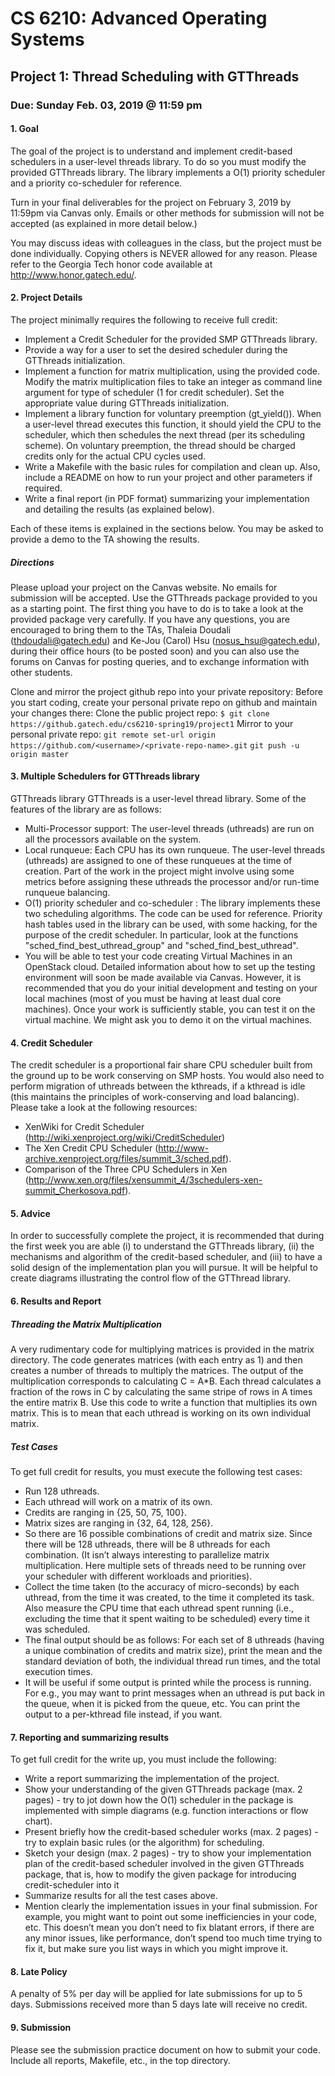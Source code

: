 # CS 6210: Advanced Operating Systems
## Project 1: Thread Scheduling with GTThreads
### Due: Sunday Feb. 03, 2019 @ 11:59 pm

#### 1. Goal
The goal of the project is to understand and implement credit-based schedulers in a user-level threads library. To do so you must modify the provided GTThreads library. The library implements a O(1) priority scheduler and a priority co-scheduler for reference.

Turn in your final deliverables for the project on February 3, 2019 by 11:59pm via Canvas only. Emails or other methods for submission will not be accepted (as explained in more detail below.)

You may discuss ideas with colleagues in the class, but the project must be done individually. Copying others is NEVER allowed for any reason. Please refer to the Georgia Tech honor code available at http://www.honor.gatech.edu/.

#### 2. Project Details
The project minimally requires the following to receive full credit: 
- Implement a Credit Scheduler for the provided SMP GTThreads library.
- Provide a way for a user to set the desired scheduler during the GTThreads initialization.
- Implement a function for matrix multiplication, using the provided code. Modify the matrix multiplication files to take an integer as command line argument for type of  scheduler (1 for credit scheduler). Set the appropriate value during GTThreads initialization.
- Implement a library function for voluntary preemption (gt_yield()). When a user-level thread executes this function, it should yield the CPU to the scheduler, which then schedules the next thread (per its scheduling scheme). On voluntary preemption, the thread should be charged credits only for the actual CPU cycles used.
- Write a Makefile with the basic rules for compilation and clean up. Also, include a README on how to run your project and other parameters if required.
- Write a final report (in PDF format) summarizing your implementation and detailing the results (as explained below).

Each of these items is explained in the sections below. You may be asked to provide a demo to the TA showing the results.

##### Directions
Please upload your project on the Canvas website. No emails for submission will be accepted. Use the GTThreads package provided to you as a starting point. The first thing you have to do is to take a look at the provided package very carefully. If you have any questions, you are encouraged to bring them to the TAs, Thaleia Doudali (thdoudali@gatech.edu) and Ke-Jou (Carol) Hsu (nosus_hsu@gatech.edu), during their office hours (to be posted soon) and you can also use the forums on Canvas for posting queries, and to exchange information with other students.

Clone and mirror the project github repo into your private repository:
Before you start coding, create your personal private repo on github and maintain your changes there:
Clone the public project repo: 
` $ git clone https://github.gatech.edu/cs6210-spring19/project1 `
Mirror to your personal private repo: 
` git remote set-url origin https://github.com/<username>/<private-repo-name>.git `
` git push -u origin master `
	
#### 3.  Multiple Schedulers for GTThreads library

GTThreads library
GTThreads is a user-level thread library. Some of the features of the library are as follows: 
- Multi-Processor support: The user-level threads (uthreads) are run on all the processors available on the system. 
- Local runqueue: Each CPU has its own runqueue. The user-level threads (uthreads) are assigned to one of these runqueues at the time of creation. Part of the work in the project might involve using some metrics before assigning these uthreads the processor and/or run-time runqueue balancing. 
- O(1) priority scheduler and co-scheduler : The library implements these two scheduling algorithms. The code can be used for reference. Priority hash tables used in the library can be used, with some hacking, for the purpose of the credit scheduler. In particular, look at the functions "sched_find_best_uthread_group" and "sched_find_best_uthread". 
- You will be able to test your code creating Virtual Machines in an OpenStack cloud. Detailed information about how to set up the testing environment will soon be made available via Canvas. However, it is recommended that you do your initial development and testing on your local machines (most of you must be having at least dual core machines). Once your work is sufficiently stable, you can test it on the virtual machine. We might ask you to demo it on the virtual machines. 

#### 4.  Credit Scheduler
The credit scheduler is a proportional fair share CPU scheduler built from the ground up to be work conserving on SMP hosts. You would also need to perform migration of uthreads  between the kthreads, if a kthread is idle (this maintains the principles of work-conserving and load balancing). Please take a look at the following resources:
- XenWiki for Credit Scheduler (http://wiki.xenproject.org/wiki/CreditScheduler)
- The Xen Credit CPU Scheduler (http://www-archive.xenproject.org/files/summit_3/sched.pdf).
- Comparison of the Three CPU Schedulers in Xen (http://www.xen.org/files/xensummit_4/3schedulers-xen-summit_Cherkosova.pdf).

#### 5.  Advice 
In order to successfully complete the project, it is recommended that during the first week you are able (i) to understand the GTThreads library, (ii) the mechanisms and algorithm of the credit-based scheduler, and (iii) to have a solid design of the implementation plan you will pursue. It will be helpful to create diagrams illustrating the control flow of the GTThread library.

#### 6.  Results and Report
##### Threading the Matrix Multiplication
A very rudimentary code for multiplying matrices is provided in the matrix directory. The code generates matrices (with each entry as 1) and then creates a number of threads to multiply the matrices. The output of the multiplication corresponds to calculating C = A*B. Each thread calculates a fraction of the rows in C by calculating the same stripe of rows in A times the entire matrix B. Use this code to write a function that multiplies its own matrix. This is to mean that each uthread is working on its own individual matrix.

##### Test Cases
To get full credit for results, you must execute the following test cases: 
- Run 128 uthreads.
- Each uthread will work on a matrix of its own.
- Credits are ranging in {25, 50, 75, 100}.
- Matrix sizes are ranging in {32, 64, 128, 256}.
- So there are 16 possible combinations of credit and matrix size. Since there will be 128 uthreads, there will be 8 uthreads for each combination. (It isn’t always interesting to parallelize matrix multiplication. Here multiple sets of threads need to be running over your scheduler with different workloads and priorities).
- Collect the time taken (to the accuracy of micro-seconds) by each uthread, from the time it was created, to the time it completed its task. Also measure the CPU time that each uthread spent running (i.e., excluding the time that it spent waiting to be scheduled) every time it was scheduled. 
- The final output should be as follows: For each set of 8 uthreads (having a unique combination of credits and matrix size), print the mean and the standard deviation of both, the individual thread run times, and the total execution times.
- It will be useful if some output is printed while the process is running. For e.g., you may want to print messages when an uthread is put back in the queue, when it is picked from the queue, etc. You can print the output to a per-kthread file instead, if you want.

#### 7.  Reporting and summarizing results
To get full credit for the write up, you must include the following: 
- Write a report summarizing the implementation of the project. 
- Show your understanding of the given GTThreads package (max. 2 pages) - try to jot down how the O(1) scheduler in the package is implemented with simple diagrams (e.g. function interactions or flow chart). 
- Present briefly how the credit-based scheduler works (max. 2 pages) - try to explain basic rules (or the algorithm) for scheduling. 
- Sketch your design (max. 2 pages) - try to show your implementation plan of the credit-based scheduler involved in the given GTThreads package, that is, how to modify the given package for introducing credit-scheduler into it
- Summarize results for all the test cases above. 
- Mention clearly the implementation issues in your final submission. For example, you might want to point out some inefficiencies in your code, etc. This doesn’t mean you don’t need to fix blatant errors, if there are any minor issues, like performance, don’t spend too much time trying to fix it, but make sure you list ways in which you might improve it.

#### 8. Late Policy
A penalty of 5% per day will be applied for late submissions for up to 5 days. Submissions received more than 5 days late will receive no credit. 

#### 9.  Submission
Please see the submission practice document on how to submit your code. Include all reports, Makefile, etc., in the top directory.
